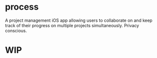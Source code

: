 # process
A project management iOS app allowing users to collaborate on and keep track of their progress on multiple projects simultaneously. Privacy conscious.

# WIP
